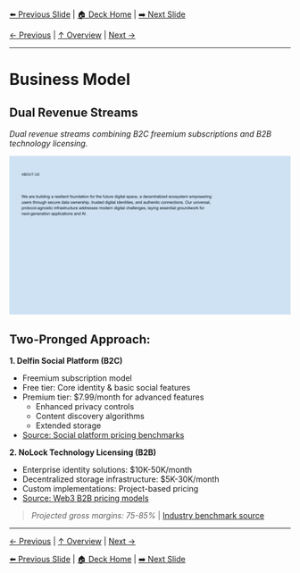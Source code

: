 <!-- Navigation Header -->
[⬅️ Previous Slide](slide07.md) | [🏠 Deck Home](../README.md) | [➡️ Next Slide](slide09.md)

[← Previous](slide07.md) | [↑ Overview](../README.md) | [Next →](slide09.md)

---

# Business Model

## Dual Revenue Streams

*Dual revenue streams combining B2C freemium subscriptions and B2B technology licensing.*

![Business Model](../images/slide14.png)


## Two-Pronged Approach:

**1. Delfin Social Platform (B2C)**
- Freemium subscription model
- Free tier: Core identity & basic social features
- Premium tier: $7.99/month for advanced features
  - Enhanced privacy controls
  - Content discovery algorithms
  - Extended storage
- [Source: Social platform pricing benchmarks](https://www.statista.com/statistics/315614/social-network-site-fee-paying-users/)

**2. NoLock Technology Licensing (B2B)**
- Enterprise identity solutions: $10K-50K/month
- Decentralized storage infrastructure: $5K-30K/month
- Custom implementations: Project-based pricing
- [Source: Web3 B2B pricing models](https://outlierventures.io/research/state-of-web3-business-models/)

> *Projected gross margins: 75-85%* | [Industry benchmark source](https://medium.com/breadcrumb/saas-economics-gross-margin-part-1-919df3eb8e8e)



---

[← Previous](slide07.md) | [↑ Overview](../README.md) | [Next →](slide09.md)



<!-- Navigation Footer -->
[⬅️ Previous Slide](slide07.md) | [🏠 Deck Home](../README.md) | [➡️ Next Slide](slide09.md)